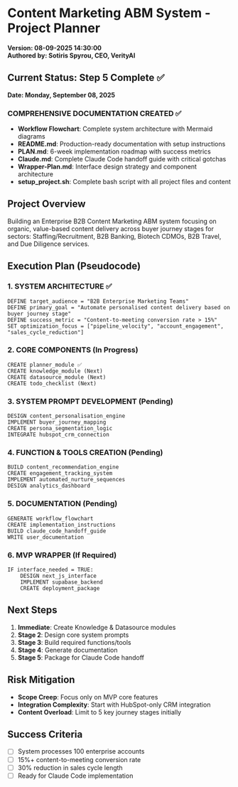 # Content Marketing ABM System - Project Planner
**Version: 08-09-2025 14:30:00**  
**Authored by: Sotiris Spyrou, CEO, VerityAI**

## Current Status: Step 5 Complete ✅  
**Date: Monday, September 08, 2025**

### COMPREHENSIVE DOCUMENTATION CREATED ✅
- **Workflow Flowchart**: Complete system architecture with Mermaid diagrams
- **README.md**: Production-ready documentation with setup instructions
- **PLAN.md**: 6-week implementation roadmap with success metrics
- **Claude.md**: Complete Claude Code handoff guide with critical gotchas
- **Wrapper-Plan.md**: Interface design strategy and component architecture
- **setup_project.sh**: Complete bash script with all project files and content

## Project Overview
Building an Enterprise B2B Content Marketing ABM system focusing on organic, value-based content delivery across buyer journey stages for sectors: Staffing/Recruitment, B2B Banking, Biotech CDMOs, B2B Travel, and Due Diligence services.

## Execution Plan (Pseudocode)

### 1. SYSTEM ARCHITECTURE ✅
```
DEFINE target_audience = "B2B Enterprise Marketing Teams"
DEFINE primary_goal = "Automate personalised content delivery based on buyer journey stage"
DEFINE success_metric = "Content-to-meeting conversion rate > 15%"
SET optimization_focus = ["pipeline_velocity", "account_engagement", "sales_cycle_reduction"]
```

### 2. CORE COMPONENTS (In Progress)
```
CREATE planner_module ✅
CREATE knowledge_module (Next)
CREATE datasource_module (Next) 
CREATE todo_checklist (Next)
```

### 3. SYSTEM PROMPT DEVELOPMENT (Pending)
```
DESIGN content_personalisation_engine
IMPLEMENT buyer_journey_mapping
CREATE persona_segmentation_logic
INTEGRATE hubspot_crm_connection
```

### 4. FUNCTION & TOOLS CREATION (Pending)
```
BUILD content_recommendation_engine
CREATE engagement_tracking_system
IMPLEMENT automated_nurture_sequences
DESIGN analytics_dashboard
```

### 5. DOCUMENTATION (Pending)
```
GENERATE workflow_flowchart
CREATE implementation_instructions
BUILD claude_code_handoff_guide
WRITE user_documentation
```

### 6. MVP WRAPPER (If Required)
```
IF interface_needed = TRUE:
    DESIGN next_js_interface
    IMPLEMENT supabase_backend
    CREATE deployment_package
```

## Next Steps
1. **Immediate**: Create Knowledge & Datasource modules
2. **Stage 2**: Design core system prompts
3. **Stage 3**: Build required functions/tools
4. **Stage 4**: Generate documentation
5. **Stage 5**: Package for Claude Code handoff

## Risk Mitigation
- **Scope Creep**: Focus only on MVP core features
- **Integration Complexity**: Start with HubSpot-only CRM integration
- **Content Overload**: Limit to 5 key journey stages initially

## Success Criteria
- [ ] System processes 100 enterprise accounts
- [ ] 15%+ content-to-meeting conversion rate
- [ ] 30% reduction in sales cycle length
- [ ] Ready for Claude Code implementation
